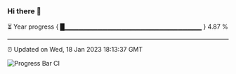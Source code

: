 ### Hi there 👋

⏳ Year progress { █▁▁▁▁▁▁▁▁▁▁▁▁▁▁▁▁▁▁▁▁▁▁▁▁▁▁▁▁▁ } 4.87 %

---

⏰ Updated on Wed, 18 Jan 2023 18:13:37 GMT

![Progress Bar CI](https://github.com/liununu/liununu/workflows/Progress%20Bar%20CI/badge.svg)
